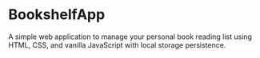 # BookshelfApp
A simple web application to manage your personal book reading list using HTML, CSS, and vanilla JavaScript with local storage persistence.
